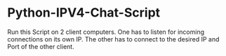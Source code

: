 # Python-IPV4-Chat-Script

Run this Script on 2 client computers. One has to listen for incoming connections on its own IP. The other has to connect to the desired IP and Port of the other client.
